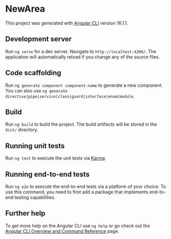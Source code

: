 # NewArea

This project was generated with [Angular CLI](https://github.com/angular/angular-cli) version 16.1.1.

## Development server

Run `ng serve` for a dev server. Navigate to `http://localhost:4200/`. The application will automatically reload if you change any of the source files.

## Code scaffolding

Run `ng generate component component-name` to generate a new component. You can also use `ng generate directive|pipe|service|class|guard|interface|enum|module`.

## Build

Run `ng build` to build the project. The build artifacts will be stored in the `dist/` directory.

## Running unit tests

Run `ng test` to execute the unit tests via [Karma](https://karma-runner.github.io).

## Running end-to-end tests

Run `ng e2e` to execute the end-to-end tests via a platform of your choice. To use this command, you need to first add a package that implements end-to-end testing capabilities.

## Further help

To get more help on the Angular CLI use `ng help` or go check out the [Angular CLI Overview and Command Reference](https://angular.io/cli) page.


<!-- 
1- npm install -g @angular/cli
2- ng new HelloApp
3-cd HelloApp
4-npm start veya ng serve
5-ng generate component components/header
6- material angular io eklenecek
ng add @angular/material
kullanilacak olanlar module icerisinde import edilir ve hangi isimle
import edildiye o isim altta imports icine eklenir.
7-module.ts routing module eklenmeli 
8-app-routing.module.ts ekle ve icine route tanimla
9- bootstrap ekleme npm i bootstrap
angular.json icerisine
-"styles": [
              "bootstrap/dist/css/bootstrap.css",
            ],
            "scripts": [
              "bootstrap/dist/js/bootstrap.js"
            ]
eklenir.
material ve bootstrap eklenimi sonrasi yeniden calistirilimasi gerekir

12-API dan veri almak icin ng g s services/card ile service olusturulur.

Url de /menu/2 olarak yemeklerin icine girebilecek route olusturduk
service icindeki verileri yazdirdik. for döngüsüyle
if yapisini belli sayida kart göstermek icin kullandik
 -->